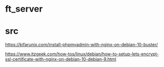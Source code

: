 # ft_server

# src

https://kifarunix.com/install-phpmyadmin-with-nginx-on-debian-10-buster/

https://www.itzgeek.com/how-tos/linux/debian/how-to-setup-lets-encrypt-ssl-certificate-with-nginx-on-debian-10-debian-9.html


